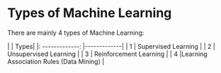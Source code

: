 # Types of Machine Learning

There are mainly 4 types of Machine Learning:


|  | Types|
|: -------------: |-------------|
| 1 | Supervised Learning |
| 2 | Unsupervised Learning |
| 3 | Reinforcement Learning | 
| 4 |Learning Association Rules (Data Mining) |
